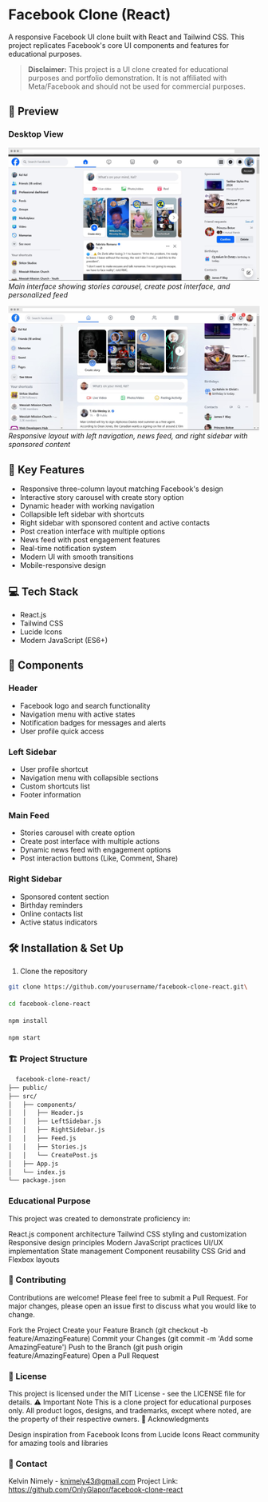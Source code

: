 # Facebook Clone (React)

A responsive Facebook UI clone built with React and Tailwind CSS. This project replicates Facebook's core UI components and features for educational purposes.

> **Disclaimer:** This project is a UI clone created for educational purposes and portfolio demonstration. It is not affiliated with Meta/Facebook and should not be used for commercial purposes.

## 📸 Preview

### Desktop View
![Facebook Clone Desktop View 1](src/assets/screenshots/screenshot1.png)
*Main interface showing stories carousel, create post interface, and personalized feed*

![Facebook Clone Desktop View 2](src/assets/screenshots/screenshot2.png) 
*Responsive layout with left navigation, news feed, and right sidebar with sponsored content*

## 🚀 Key Features
- Responsive three-column layout matching Facebook's design
- Interactive story carousel with create story option
- Dynamic header with working navigation
- Collapsible left sidebar with shortcuts
- Right sidebar with sponsored content and active contacts
- Post creation interface with multiple options
- News feed with post engagement features
- Real-time notification system
- Modern UI with smooth transitions
- Mobile-responsive design

## 💻 Tech Stack
- React.js
- Tailwind CSS
- Lucide Icons
- Modern JavaScript (ES6+)

## 📱 Components
### Header
- Facebook logo and search functionality
- Navigation menu with active states
- Notification badges for messages and alerts
- User profile quick access

### Left Sidebar
- User profile shortcut
- Navigation menu with collapsible sections
- Custom shortcuts list
- Footer information

### Main Feed
- Stories carousel with create option
- Create post interface with multiple actions
- Dynamic news feed with engagement options
- Post interaction buttons (Like, Comment, Share)

### Right Sidebar
- Sponsored content section
- Birthday reminders
- Online contacts list
- Active status indicators

## 🛠️ Installation & Set Up
1. Clone the repository
  ```sh
  git clone https://github.com/yourusername/facebook-clone-react.git\

  cd facebook-clone-react

  npm install

  npm start

 ```

### 🏗️ Project Structure
```sh
  facebook-clone-react/
├── public/
├── src/
│   ├── components/
│   │   ├── Header.js
│   │   ├── LeftSidebar.js
│   │   ├── RightSidebar.js
│   │   ├── Feed.js
│   │   ├── Stories.js
│   │   └── CreatePost.js
│   ├── App.js
│   └── index.js
└── package.json

```


### Educational Purpose
This project was created to demonstrate proficiency in:

React.js component architecture
Tailwind CSS styling and customization
Responsive design principles
Modern JavaScript practices
UI/UX implementation
State management
Component reusability
CSS Grid and Flexbox layouts

### 🤝 Contributing
Contributions are welcome! Please feel free to submit a Pull Request. For major changes, please open an issue first to discuss what you would like to change.

Fork the Project
Create your Feature Branch (git checkout -b feature/AmazingFeature)
Commit your Changes (git commit -m 'Add some AmazingFeature')
Push to the Branch (git push origin feature/AmazingFeature)
Open a Pull Request

### 📄 License
This project is licensed under the MIT License - see the LICENSE file for details.
⚠️ Important Note
This is a clone project for educational purposes only. All product logos, designs, and trademarks, except where noted, are the property of their respective owners.
👏 Acknowledgments

Design inspiration from Facebook
Icons from Lucide Icons
React community for amazing tools and libraries

### 📧 Contact
Kelvin Nimely - knimely43@gmail.com
Project Link: https://github.com/OnlyGlapor/facebook-clone-react

